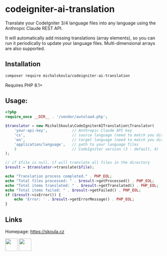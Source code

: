 # codeigniter-ai-translation

Translate your CodeIgniter 3/4 language files into any language using the Anthropic Claude REST API.

It will automatically add missing translations (array elements), so you can run it periodically to update your language files. Multi-dimensional arrays are also supported.

## Installation

```bash
composer require michalskoula/codeigniter-ai-translation
```

Requires PHP 8.1+

## Usage:

```php
<?php
require_once __DIR__ . '/vendor/autoload.php';

$translator = new MichalSkoula\CodeIgniterAITranslation\Translator(
    'your-api-key',           // Anthropic Claude API key
    'cs',                     // source language (need to match you directory name)
    'en',                     // target language (need to match you directory name; will be created automatically)
    'application/language',   // path to your language files
    3                         // CodeIgniter version (3 - default, 4)
);

// if $file is null, if will translate all files in the directory
$result = $translator->translate($file);

echo "Translation process completed." . PHP_EOL;
echo "Total files processed: " . $result->getProcessed() . PHP_EOL;
echo "Total items translated: " . $result->getTranslated() . PHP_EOL;
echo "Total items failed: " . $result->getFailed() . PHP_EOL;
if ($result->isError()) {
    echo 'Error: ' . $result->getErrorMessage() . PHP_EOL;
}
```

## Links

Homepage: https://skoula.cz

<a href="https://www.buymeacoffee.com/mskoula"><img src="https://www.buymeacoffee.com/assets/img/guidelines/download-assets-sm-1.svg" height="40"></a>
<a href="https://paypal.me/truehipstercz?country.x=CZ&locale.x=en_US"><img src="https://raw.githubusercontent.com/andreostrovsky/donate-with-paypal/master/blue.svg" height="40"></a>
